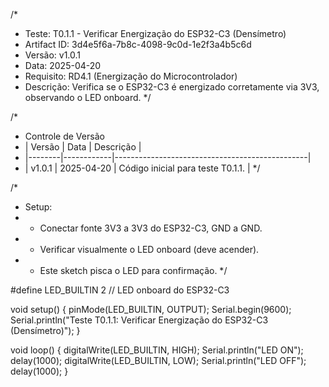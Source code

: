 /*
 * Teste: T0.1.1 - Verificar Energização do ESP32-C3 (Densímetro)
 * Artifact ID: 3d4e5f6a-7b8c-4098-9c0d-1e2f3a4b5c6d
 * Versão: v1.0.1
 * Data: 2025-04-20
 * Requisito: RD4.1 (Energização do Microcontrolador)
 * Descrição: Verifica se o ESP32-C3 é energizado corretamente via 3V3, observando o LED onboard.
 */

/*
 * Controle de Versão
 * | Versão | Data       | Descrição                                      |
 * |--------|------------|------------------------------------------------|
 * | v1.0.1 | 2025-04-20 | Código inicial para teste T0.1.1.              |
 */

/*
 * Setup:
 * - Conectar fonte 3V3 a 3V3 do ESP32-C3, GND a GND.
 * - Verificar visualmente o LED onboard (deve acender).
 * - Este sketch pisca o LED para confirmação.
 */

#define LED_BUILTIN 2 // LED onboard do ESP32-C3

void setup() {
  pinMode(LED_BUILTIN, OUTPUT);
  Serial.begin(9600);
  Serial.println("Teste T0.1.1: Verificar Energização do ESP32-C3 (Densímetro)");
}

void loop() {
  digitalWrite(LED_BUILTIN, HIGH);
  Serial.println("LED ON");
  delay(1000);
  digitalWrite(LED_BUILTIN, LOW);
  Serial.println("LED OFF");
  delay(1000);
}